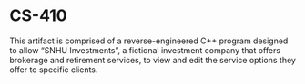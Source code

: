 # CS-410

This artifact is comprised of a reverse-engineered C++ program designed to allow “SNHU Investments”, a fictional investment company that offers brokerage and retirement services, to view and edit the service options they offer to specific clients. 
